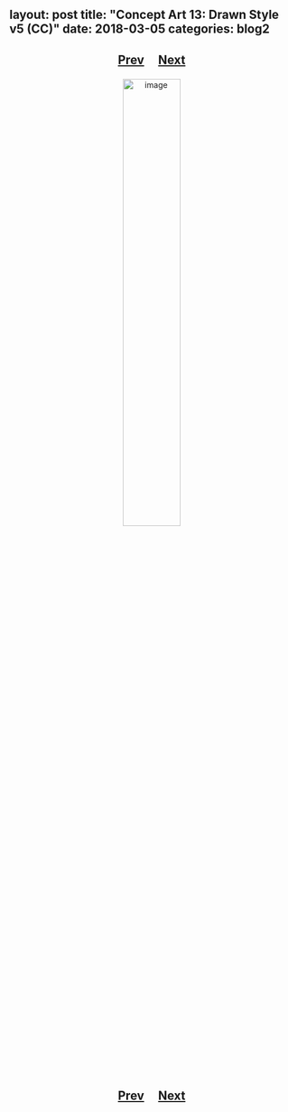 layout: post
title: "Concept Art 13: Drawn Style v5 (CC)"
date: 2018-03-05
categories: blog2
---

<h2>
  <p style="text-align:center;">
    <a href="/wingsofthechorus/archive/2018/03/04/conceptart12">Prev</a>
    &nbsp;&nbsp;&nbsp;
    <a href="/wingsofthechorus/archive/2018/07/03/conceptart14">Next</a>
  </p>
</h2>

<p style="text-align:center;">
  <img src="/wingsofthechorus/images/conceptart/ca13.png" width="45%" alt="image"/>
</p>

<h2>
  <p style="text-align:center;">
    <a href="/wingsofthechorus/archive/2018/03/04/conceptart12">Prev</a>
    &nbsp;&nbsp;&nbsp;
    <a href="/wingsofthechorus/archive/2018/07/03/conceptart14">Next</a>
  </p>
</h2>
